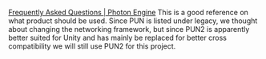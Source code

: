 [Frequently Asked Questions | Photon Engine](https://doc.photonengine.com/en-us/chat/current/troubleshooting/faq#what_is_the_difference_between_photon_realtime_and_pun_)
This is a good reference on what product should be used.
Since PUN is listed under legacy, we thought about changing the networking framework, but since PUN2 is apparently better suited for Unity and has mainly be replaced for better cross compatibility we will still use PUN2 for this project.